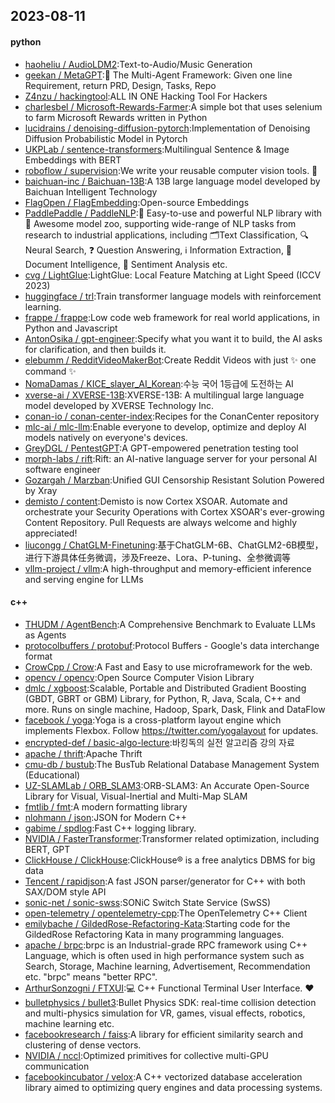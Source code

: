 ## 2023-08-11

#### python
* [haoheliu / AudioLDM2](https://github.com/haoheliu/AudioLDM2):Text-to-Audio/Music Generation
* [geekan / MetaGPT](https://github.com/geekan/MetaGPT):🌟
The Multi-Agent Framework: Given one line Requirement, return PRD, Design, Tasks, Repo
* [Z4nzu / hackingtool](https://github.com/Z4nzu/hackingtool):ALL IN ONE Hacking Tool For Hackers
* [charlesbel / Microsoft-Rewards-Farmer](https://github.com/charlesbel/Microsoft-Rewards-Farmer):A simple bot that uses selenium to farm Microsoft Rewards written in Python
* [lucidrains / denoising-diffusion-pytorch](https://github.com/lucidrains/denoising-diffusion-pytorch):Implementation of Denoising Diffusion Probabilistic Model in Pytorch
* [UKPLab / sentence-transformers](https://github.com/UKPLab/sentence-transformers):Multilingual Sentence & Image Embeddings with BERT
* [roboflow / supervision](https://github.com/roboflow/supervision):We write your reusable computer vision tools.
💜
* [baichuan-inc / Baichuan-13B](https://github.com/baichuan-inc/Baichuan-13B):A 13B large language model developed by Baichuan Intelligent Technology
* [FlagOpen / FlagEmbedding](https://github.com/FlagOpen/FlagEmbedding):Open-source Embeddings
* [PaddlePaddle / PaddleNLP](https://github.com/PaddlePaddle/PaddleNLP):👑 Easy-to-use and powerful NLP library with 🤗 Awesome model zoo, supporting wide-range of NLP tasks from research to industrial applications, including 🗂Text Classification, 🔍 Neural Search, ❓ Question Answering, ℹ️ Information Extraction, 📄 Document Intelligence, 💌 Sentiment Analysis etc.
* [cvg / LightGlue](https://github.com/cvg/LightGlue):LightGlue: Local Feature Matching at Light Speed (ICCV 2023)
* [huggingface / trl](https://github.com/huggingface/trl):Train transformer language models with reinforcement learning.
* [frappe / frappe](https://github.com/frappe/frappe):Low code web framework for real world applications, in Python and Javascript
* [AntonOsika / gpt-engineer](https://github.com/AntonOsika/gpt-engineer):Specify what you want it to build, the AI asks for clarification, and then builds it.
* [elebumm / RedditVideoMakerBot](https://github.com/elebumm/RedditVideoMakerBot):Create Reddit Videos with just
✨
one command
✨
* [NomaDamas / KICE_slayer_AI_Korean](https://github.com/NomaDamas/KICE_slayer_AI_Korean):수능 국어 1등급에 도전하는 AI
* [xverse-ai / XVERSE-13B](https://github.com/xverse-ai/XVERSE-13B):XVERSE-13B: A multilingual large language model developed by XVERSE Technology Inc.
* [conan-io / conan-center-index](https://github.com/conan-io/conan-center-index):Recipes for the ConanCenter repository
* [mlc-ai / mlc-llm](https://github.com/mlc-ai/mlc-llm):Enable everyone to develop, optimize and deploy AI models natively on everyone's devices.
* [GreyDGL / PentestGPT](https://github.com/GreyDGL/PentestGPT):A GPT-empowered penetration testing tool
* [morph-labs / rift](https://github.com/morph-labs/rift):Rift: an AI-native language server for your personal AI software engineer
* [Gozargah / Marzban](https://github.com/Gozargah/Marzban):Unified GUI Censorship Resistant Solution Powered by Xray
* [demisto / content](https://github.com/demisto/content):Demisto is now Cortex XSOAR. Automate and orchestrate your Security Operations with Cortex XSOAR's ever-growing Content Repository. Pull Requests are always welcome and highly appreciated!
* [liucongg / ChatGLM-Finetuning](https://github.com/liucongg/ChatGLM-Finetuning):基于ChatGLM-6B、ChatGLM2-6B模型，进行下游具体任务微调，涉及Freeze、Lora、P-tuning、全参微调等
* [vllm-project / vllm](https://github.com/vllm-project/vllm):A high-throughput and memory-efficient inference and serving engine for LLMs

#### c++
* [THUDM / AgentBench](https://github.com/THUDM/AgentBench):A Comprehensive Benchmark to Evaluate LLMs as Agents
* [protocolbuffers / protobuf](https://github.com/protocolbuffers/protobuf):Protocol Buffers - Google's data interchange format
* [CrowCpp / Crow](https://github.com/CrowCpp/Crow):A Fast and Easy to use microframework for the web.
* [opencv / opencv](https://github.com/opencv/opencv):Open Source Computer Vision Library
* [dmlc / xgboost](https://github.com/dmlc/xgboost):Scalable, Portable and Distributed Gradient Boosting (GBDT, GBRT or GBM) Library, for Python, R, Java, Scala, C++ and more. Runs on single machine, Hadoop, Spark, Dask, Flink and DataFlow
* [facebook / yoga](https://github.com/facebook/yoga):Yoga is a cross-platform layout engine which implements Flexbox. Follow https://twitter.com/yogalayout for updates.
* [encrypted-def / basic-algo-lecture](https://github.com/encrypted-def/basic-algo-lecture):바킹독의 실전 알고리즘 강의 자료
* [apache / thrift](https://github.com/apache/thrift):Apache Thrift
* [cmu-db / bustub](https://github.com/cmu-db/bustub):The BusTub Relational Database Management System (Educational)
* [UZ-SLAMLab / ORB_SLAM3](https://github.com/UZ-SLAMLab/ORB_SLAM3):ORB-SLAM3: An Accurate Open-Source Library for Visual, Visual-Inertial and Multi-Map SLAM
* [fmtlib / fmt](https://github.com/fmtlib/fmt):A modern formatting library
* [nlohmann / json](https://github.com/nlohmann/json):JSON for Modern C++
* [gabime / spdlog](https://github.com/gabime/spdlog):Fast C++ logging library.
* [NVIDIA / FasterTransformer](https://github.com/NVIDIA/FasterTransformer):Transformer related optimization, including BERT, GPT
* [ClickHouse / ClickHouse](https://github.com/ClickHouse/ClickHouse):ClickHouse® is a free analytics DBMS for big data
* [Tencent / rapidjson](https://github.com/Tencent/rapidjson):A fast JSON parser/generator for C++ with both SAX/DOM style API
* [sonic-net / sonic-swss](https://github.com/sonic-net/sonic-swss):SONiC Switch State Service (SwSS)
* [open-telemetry / opentelemetry-cpp](https://github.com/open-telemetry/opentelemetry-cpp):The OpenTelemetry C++ Client
* [emilybache / GildedRose-Refactoring-Kata](https://github.com/emilybache/GildedRose-Refactoring-Kata):Starting code for the GildedRose Refactoring Kata in many programming languages.
* [apache / brpc](https://github.com/apache/brpc):brpc is an Industrial-grade RPC framework using C++ Language, which is often used in high performance system such as Search, Storage, Machine learning, Advertisement, Recommendation etc. "brpc" means "better RPC".
* [ArthurSonzogni / FTXUI](https://github.com/ArthurSonzogni/FTXUI):💻
C++ Functional Terminal User Interface.
❤️
* [bulletphysics / bullet3](https://github.com/bulletphysics/bullet3):Bullet Physics SDK: real-time collision detection and multi-physics simulation for VR, games, visual effects, robotics, machine learning etc.
* [facebookresearch / faiss](https://github.com/facebookresearch/faiss):A library for efficient similarity search and clustering of dense vectors.
* [NVIDIA / nccl](https://github.com/NVIDIA/nccl):Optimized primitives for collective multi-GPU communication
* [facebookincubator / velox](https://github.com/facebookincubator/velox):A C++ vectorized database acceleration library aimed to optimizing query engines and data processing systems.
